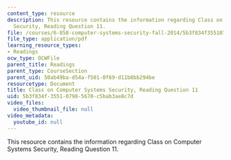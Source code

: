 ```yaml
---
content_type: resource
description: This resource contains the information regarding Class on Computer Systems
  Security, Reading Question 11.
file: /courses/6-858-computer-systems-security-fall-2014/5b3f834f355107985670c5bab3ae8c7d_MIT6_858F14_Reading11.pdf
file_type: application/pdf
learning_resource_types:
- Readings
ocw_type: OCWFile
parent_title: Readings
parent_type: CourseSection
parent_uid: 50ab49ba-d54a-f501-0f69-d11b0bb294be
resourcetype: Document
title: Class on Computer Systems Security, Reading Question 11
uid: 5b3f834f-3551-0798-5670-c5bab3ae8c7d
video_files:
  video_thumbnail_file: null
video_metadata:
  youtube_id: null
---
```

This resource contains the information regarding Class on Computer Systems Security, Reading Question 11.

